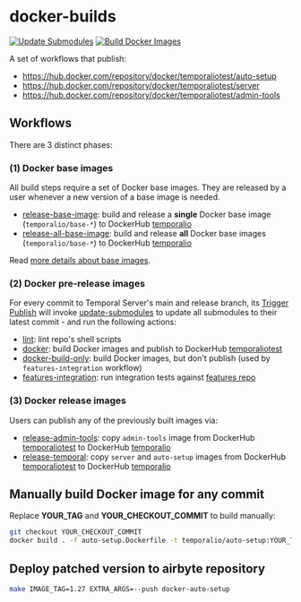 # docker-builds
[![Update Submodules](https://github.com/temporalio/docker-builds/actions/workflows/update-submodules.yml/badge.svg)](https://github.com/temporalio/docker-builds/actions/workflows/update-submodules.yml)
[![Build Docker Images](https://github.com/temporalio/docker-builds/actions/workflows/docker.yml/badge.svg)](https://github.com/temporalio/docker-builds/actions/workflows/docker.yml)

A set of workflows that publish:

- https://hub.docker.com/repository/docker/temporaliotest/auto-setup
- https://hub.docker.com/repository/docker/temporaliotest/server
- https://hub.docker.com/repository/docker/temporaliotest/admin-tools


## Workflows

There are 3 distinct phases:

### (1) Docker base images

All build steps require a set of Docker base images.
They are released by a user whenever a new version of a base image is needed.

* [release-base-image](https://github.com/temporalio/docker-builds/actions/workflows/release-base-image.yml):
  build and release a **single** Docker base image (`temporalio/base-*`) to DockerHub [temporalio](https://hub.docker.com/u/temporalio)
* [release-all-base-image](https://github.com/temporalio/docker-builds/actions/workflows/release-all-base-image.yml):
  build and release **all** Docker base images (`temporalio/base-*`) to DockerHub [temporalio](https://hub.docker.com/u/temporalio)

Read [more details about base images](./docker/base-images/README.md).

### (2) Docker pre-release images

For every commit to Temporal Server's main and release branch,
its [Trigger Publish](https://github.com/temporalio/temporal/blob/main/.github/workflows/trigger-publish.yml)
will invoke [update-submodules](https://github.com/temporalio/docker-builds/actions/workflows/update-submodules.yml)
to update all submodules to their latest commit - and run the following actions:

* [lint](https://github.com/temporalio/docker-builds/actions/workflows/lint.yml):
  lint repo's shell scripts
* [docker](https://github.com/temporalio/docker-builds/actions/workflows/docker.yml):
  build Docker images and publish to DockerHub [temporaliotest](https://hub.docker.com/u/temporaliotest)
* [docker-build-only](https://github.com/temporalio/docker-builds/actions/workflows/docker-build-only.yml):
  build Docker images, but don't publish (used by `features-integration` workflow)
* [features-integration](https://github.com/temporalio/docker-builds/actions/workflows/features-integration.yml):
  run integration tests against [features repo](https://github.com/temporalio/features)

### (3) Docker release images

Users can publish any of the previously built images via:

* [release-admin-tools](https://github.com/temporalio/docker-builds/actions/workflows/release-admin-tools.yml):
  copy `admin-tools` image from DockerHub [temporaliotest](https://hub.docker.com/u/temporaliotest) to
  DockerHub [temporalio](https://hub.docker.com/u/temporalio)
* [release-temporal](https://github.com/temporalio/docker-builds/actions/workflows/release-temporal.yml):
  copy `server` and `auto-setup` images from DockerHub [temporaliotest](https://hub.docker.com/u/temporaliotest) to
  DockerHub [temporalio](https://hub.docker.com/u/temporalio)


## Manually build Docker image for any commit

Replace **YOUR_TAG** and **YOUR_CHECKOUT_COMMIT** to build manually:

```bash
git checkout YOUR_CHECKOUT_COMMIT
docker build . -f auto-setup.Dockerfile -t temporalio/auto-setup:YOUR_TAG
```

## Deploy patched version to airbyte repository
```bash
make IMAGE_TAG=1.27 EXTRA_ARGS=--push docker-auto-setup
```

